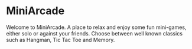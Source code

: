 # MiniArcade
Welcome to MiniArcade. A place to relax and enjoy some fun mini-games, either solo or against your friends. Choose between well known classics such as Hangman, Tic Tac Toe and Memory.
